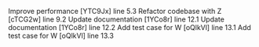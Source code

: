 Improve performance [YTC9Jx] line 5.3
Refactor codebase with Z [cTCG2w] line 9.2
Update documentation [1YCo8r] line 12.1
Update documentation [1YCo8r] line 12.2
Add test case for W [oQlkVl] line 13.1
Add test case for W [oQlkVl] line 13.3
